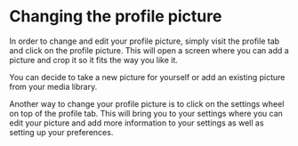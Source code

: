 # Changing the profile picture

In order to change and edit your profile picture, simply visit the profile tab and click on the profile picture. This will open a screen where you can add a picture and crop it so it fits the way you like it.

You can decide to take a new picture for yourself or add an existing picture from your media library.

Another way to change your profile picture is to click on the settings wheel on top of the profile tab. This will bring you to your settings where you can edit your picture and add more information to your settings as well as setting up your preferences.

